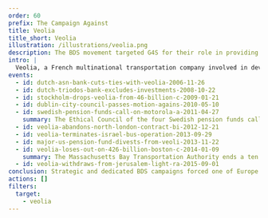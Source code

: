 ```yaml
---
order: 60
prefix: The Campaign Against
title: Veolia
title_short: Veolia
illustration: /illustrations/veolia.png
description: The BDS movement targeted G4S for their role in providing services to Israeli prisons, police, the military, and illegal settlements.
intro: |
  Veolia, a French multinational transportation company involved in developing infrastructure to expand illegal Israeli settlements, completely exited the Israeli market after almost a decade of BDS campaigns cost the company an estimated $21 billion in contracts.
events:
  - id: dutch-asn-bank-cuts-ties-with-veolia-2006-11-26
  - id: dutch-triodos-bank-excludes-investments-2008-10-22
  - id: stockholm-drops-veolia-from-46-billion-c-2009-01-21
  - id: dublin-city-council-passes-motion-agains-2010-05-10
  - id: swedish-pension-funds-call-on-motorola-a-2011-04-27
    summary: The Ethical Council of the four Swedish pension funds call on Veolia to withdraw from the Jerusalem light rail project. Veolia continues to lose billions of dollars in contracts in the United Kingdom throughout 2011.
  - id: veolia-abandons-north-london-contract-bi-2012-12-21
  - id: veolia-terminates-israel-bus-operation-2013-09-29
  - id: major-us-pension-fund-divests-from-veoli-2013-11-22
  - id: veolia-loses-out-on-426-billion-boston-c-2014-01-09
    summary: The Massachusetts Bay Transportation Authority ends a ten year partnership with Veolia, choosing another company for a $4.26 billion deal to operate and maintain its commuter rail trains.
  - id: veolia-withdraws-from-jerusalem-light-ra-2015-09-01
conclusion: Strategic and dedicated BDS campaigns forced one of Europe’s largest companies to abandon the Israeli market, building the movement’s momentum to hold other companies accountable for complicity in Israeli human rights violations.
actions: []
filters:
  target:
    - veolia
---
```


